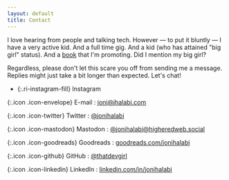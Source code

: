 ```yaml
---
layout: default
title: Contact
---
```


<section markdown="1" class="contact-intro" aria-label="Introduction">

I love hearing from people and talking tech. However — to put it bluntly — I have a very active kid. And a full time gig. And a kid (who has attained "big girl" status). And a [book](/book) that I'm promoting. Did I mention my big girl?

Regardless, please don't let this scare you off from sending me a message. Replies might just take a bit longer than expected. Let's chat!

</section>

<section markdown="1" class="contact-methods" aria-label="Contact methods">

* {:.ri-instagram-fill} Instagram

{:.icon .icon-envelope} <span class="sr-only">E-mail</span>
: [joni@jhalabi.com](mailto:joni@jhalabi.com)

{:.icon .icon-twitter} <span class="sr-only">Twitter</span>
: [@jonihalabi](https://twitter.com/jonihalabi)

{:.icon .icon-mastodon} <span class="sr-only">Mastodon</span>
: [@jonihalabi@higheredweb.social](https://higheredweb.social/@jonihalabi)

{:.icon .icon-goodreads} <span class="sr-only">Goodreads</span>
: [goodreads.com/jonihalabi](https://www.goodreads.com/jonihalabi)

{:.icon .icon-github} <span class="sr-only">GitHub</span>
: [@thatdevgirl](https://github.com/thatdevgirl)

{:.icon .icon-linkedin} <span class="sr-only">LinkedIn</span>
: [linkedin.com/in/jonihalabi](https://www.linkedin.com/in/jonihalabi/)

</section>
